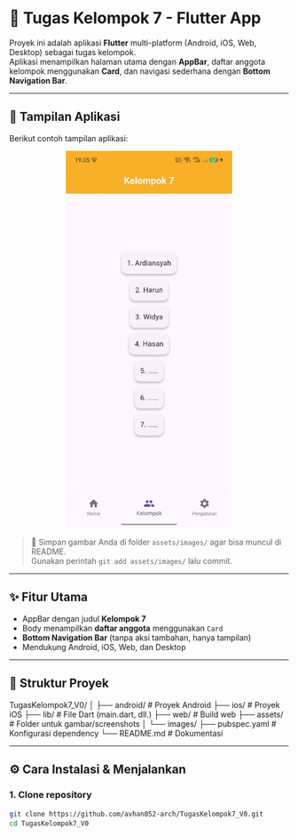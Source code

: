 # 📱 Tugas Kelompok 7 - Flutter App

Proyek ini adalah aplikasi **Flutter** multi-platform (Android, iOS, Web, Desktop) sebagai tugas kelompok.  
Aplikasi menampilkan halaman utama dengan **AppBar**, daftar anggota kelompok menggunakan **Card**, dan navigasi sederhana dengan **Bottom Navigation Bar**.

---

## 🚀 Tampilan Aplikasi

Berikut contoh tampilan aplikasi:  

<p align="center">
  <img src="https://raw.githubusercontent.com/avhan052-arch/TugasKelompok7_V0/main/assets/images/screenshot.jpg" 
       alt="Halaman Utama" width="300"/>
</p>

> 📌 Simpan gambar Anda di folder `assets/images/` agar bisa muncul di README.  
> Gunakan perintah `git add assets/images/` lalu commit.

---

## ✨ Fitur Utama

- AppBar dengan judul **Kelompok 7**  
- Body menampilkan **daftar anggota** menggunakan `Card`  
- **Bottom Navigation Bar** (tanpa aksi tambahan, hanya tampilan)  
- Mendukung Android, iOS, Web, dan Desktop  

---

## 📂 Struktur Proyek

TugasKelompok7_V0/
│
├── android/ # Proyek Android
├── ios/ # Proyek iOS
├── lib/ # File Dart (main.dart, dll.)
├── web/ # Build web
├── assets/ # Folder untuk gambar/screenshots
│ └── images/
├── pubspec.yaml # Konfigurasi dependency
└── README.md # Dokumentasi

---

## ⚙️ Cara Instalasi & Menjalankan

### 1. Clone repository

```bash
git clone https://github.com/avhan052-arch/TugasKelompok7_V0.git
cd TugasKelompok7_V0